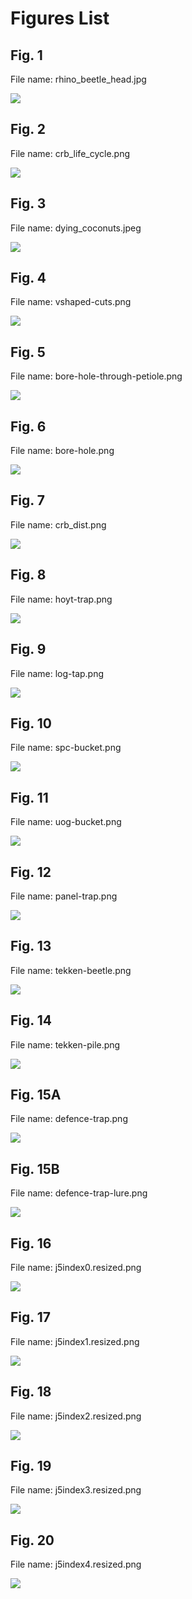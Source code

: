 # Figures List

## Fig. 1	

File name: rhino_beetle_head.jpg

![](rhino_beetle_head.jpg)

## Fig. 2	

File name: crb_life_cycle.png

![](crb_life_cycle.png)

## Fig. 3	

File name: dying_coconuts.jpeg

![](dying_coconuts.jpeg)

## Fig. 4	

File name: vshaped-cuts.png

![](vshaped-cuts.png)

## Fig. 5	

File name: bore-hole-through-petiole.png

![](bore-hole-through-petiole.png)

## Fig. 6	

File name: bore-hole.png

![](bore-hole.png)

## Fig. 7	

File name: crb_dist.png

![](crb_dist.png)

## Fig. 8	

File name: hoyt-trap.png

![](hoyt-trap.png)

## Fig. 9	

File name: log-tap.png

![](log-tap.png)

## Fig. 10	

File name: spc-bucket.png

![](spc-bucket.png)

## Fig. 11	

File name: uog-bucket.png

![](uog-bucket.png)

## Fig. 12	

File name: panel-trap.png

![](panel-trap.png)

## Fig. 13	

File name: tekken-beetle.png

![](tekken-beetle.png)

## Fig. 14	

File name: tekken-pile.png

![](tekken-pile.png)

## Fig. 15A	

File name: defence-trap.png

![](defence-trap.png)

## Fig. 15B	

File name: defence-trap-lure.png

![](defence-trap-lure.png)

## Fig. 16

File name: j5index0.resized.png

![](j5index0.resized.png)

## Fig. 17

File name: j5index1.resized.png

![](j5index1.resized.png)

## Fig. 18

File name: j5index2.resized.png

![](j5index2.resized.png)

## Fig. 19

File name: j5index3.resized.png

![](j5index3.resized.png)

## Fig. 20

File name: j5index4.resized.png

![](j5index4.resized.png)
